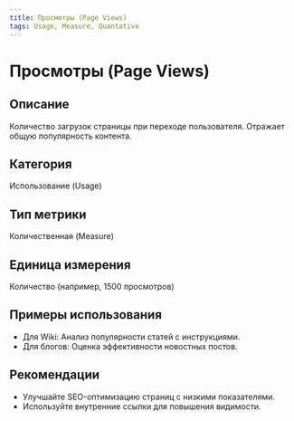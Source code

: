 ```yaml
---
title: Просмотры (Page Views)
tags: Usage, Measure, Quantative
---
```


# Просмотры (Page Views)

## Описание  
Количество загрузок страницы при переходе пользователя. Отражает общую популярность контента.

## Категория  
Использование (Usage)

## Тип метрики  
Количественная (Measure)

## Единица измерения  
Количество (например, 1500 просмотров)

## Примеры использования  
- Для Wiki: Анализ популярности статей с инструкциями.  
- Для блогов: Оценка эффективности новостных постов.  

## Рекомендации  
- Улучшайте SEO-оптимизацию страниц с низкими показателями.  
- Используйте внутренние ссылки для повышения видимости.